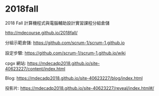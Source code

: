 # 2018fall
2018 Fall 計算機程式與電腦輔助設計實習課程分組倉儲

http://mdecourse.github.io/2018fall/

分組示範倉儲: https://github.com/scrum-1/scrum-1.github.io

設定步驟: https://github.com/scrum-1/scrum-1.github.io/wiki

cpgx 網站: https://mdecadp2018.github.io/site-40623227/content/index.html

Blog: https://mdecadp2018.github.io/site-40623227/blog/index.html

投影片: https://mdecadp2018.github.io/site-40623227/reveal/index.html#/
